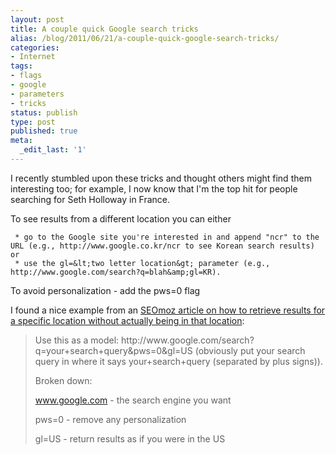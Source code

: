 ```yaml
---
layout: post
title: A couple quick Google search tricks
alias: /blog/2011/06/21/a-couple-quick-google-search-tricks/
categories:
- Internet
tags:
- flags
- google
- parameters
- tricks
status: publish
type: post
published: true
meta:
  _edit_last: '1'
---
```

I recently stumbled upon these tricks and thought others might find them interesting too; for example, I now know that I'm the top hit for people searching for Seth Holloway in France.

To see results from a different location you can either

	 * go to the Google site you're interested in and append "ncr" to the URL (e.g., http://www.google.co.kr/ncr to see Korean search results) or
	 * use the gl=&lt;two letter location&gt; parameter (e.g., http://www.google.com/search?q=blah&amp;gl=KR).

To avoid personalization - add the pws=0 flag



I found a nice example from an <a title="SEOmoz - how can I view google..." href="http://www.seomoz.org/q/how-can-i-view-google-com-serps-from-outside-the-us">SEOmoz article on how to retrieve results for a specific location without actually being in that location</a>:
<blockquote>Use this as a model: http://www.google.com/search?q=your+search+query&amp;pws=0&amp;gl=US (obviously put your search query in where it says your+search+query (separated by plus signs)).

Broken down:

www.google.com - the search engine you want

pws=0 - remove any personalization

gl=US - return results as if you were in the US

</blockquote>
